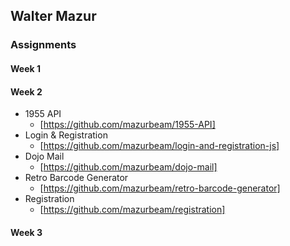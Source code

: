## Walter Mazur
### Assignments

#### Week 1

#### Week 2
* 1955 API
  * [https://github.com/mazurbeam/1955-API]
* Login & Registration
  * [https://github.com/mazurbeam/login-and-registration-js]
* Dojo Mail
  * [https://github.com/mazurbeam/dojo-mail]
* Retro Barcode Generator
  * [https://github.com/mazurbeam/retro-barcode-generator]
* Registration
  * [https://github.com/mazurbeam/registration]


#### Week 3
